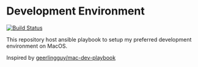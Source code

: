 # Development Environment
[![Build Status](https://travis-ci.org/bargemb/mac-dev-env.svg?branch=master)](https://travis-ci.org/bargemb/mac-dev-env)

This repository host ansible playbook to setup my preferred development environment on MacOS.

Inspired by [geerlingguy/mac-dev-playbook](https://github.com/geerlingguy/mac-dev-playbook)

